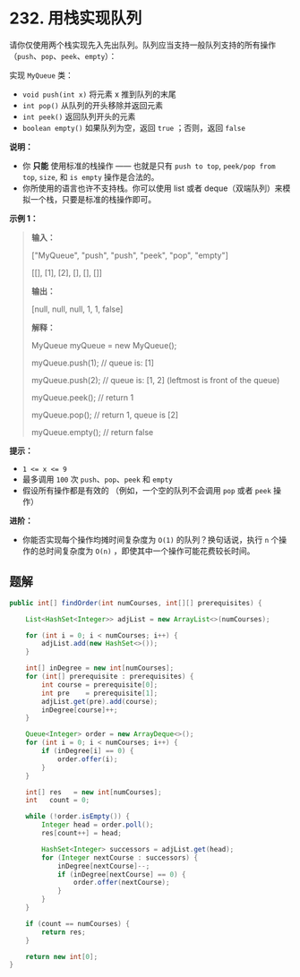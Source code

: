 # 232. 用栈实现队列

请你仅使用两个栈实现先入先出队列。队列应当支持一般队列支持的所有操作（`push`、`pop`、`peek`、`empty`）：

实现 `MyQueue` 类：

*   `void push(int x)` 将元素 x 推到队列的末尾
*   `int pop()` 从队列的开头移除并返回元素
*   `int peek()` 返回队列开头的元素
*   `boolean empty()` 如果队列为空，返回 `true` ；否则，返回 `false`

**说明：**

*   你 **只能**  使用标准的栈操作 —— 也就是只有 `push to top`, `peek/pop from top`, `size`, 和 `is empty` 操作是合法的。
*   你所使用的语言也许不支持栈。你可以使用 list 或者 deque（双端队列）来模拟一个栈，只要是标准的栈操作即可。

**示例 1：**

> **输入：**
> 
> \["MyQueue", "push", "push", "peek", "pop", "empty"]
> 
> \[\[], \[1], \[2], \[], \[], \[]]
> 
> **输出：**
> 
> \[null, null, null, 1, 1, false]
>
> **解释：**
> 
> MyQueue myQueue = new MyQueue\(\);
> 
> myQueue\.push\(1\); // queue is: \[1]
> 
> myQueue\.push\(2\); // queue is: \[1, 2] \(leftmost is front of the queue\)
> 
> myQueue\.peek\(\); // return 1
> 
> myQueue\.pop\(\); // return 1, queue is \[2]
> 
> myQueue\.empty\(\); // return false
>

**提示：**

*   `1 <= x <= 9`
*   最多调用 `100` 次 `push`、`pop`、`peek` 和 `empty`
*   假设所有操作都是有效的 （例如，一个空的队列不会调用 `pop` 或者 `peek` 操作）

**进阶：**

*   你能否实现每个操作均摊时间复杂度为 `O(1)` 的队列？换句话说，执行 `n` 个操作的总时间复杂度为 `O(n)` ，即使其中一个操作可能花费较长时间。

## 题解

```java
public int[] findOrder(int numCourses, int[][] prerequisites) {

    List<HashSet<Integer>> adjList = new ArrayList<>(numCourses);

    for (int i = 0; i < numCourses; i++) {
        adjList.add(new HashSet<>());
    }

    int[] inDegree = new int[numCourses];
    for (int[] prerequisite : prerequisites) {
        int course = prerequisite[0];
        int pre    = prerequisite[1];
        adjList.get(pre).add(course);
        inDegree[course]++;
    }

    Queue<Integer> order = new ArrayDeque<>();
    for (int i = 0; i < numCourses; i++) {
        if (inDegree[i] == 0) {
            order.offer(i);
        }
    }

    int[] res   = new int[numCourses];
    int   count = 0;

    while (!order.isEmpty()) {
        Integer head = order.poll();
        res[count++] = head;

        HashSet<Integer> successors = adjList.get(head);
        for (Integer nextCourse : successors) {
            inDegree[nextCourse]--;
            if (inDegree[nextCourse] == 0) {
                order.offer(nextCourse);
            }
        }
    }

    if (count == numCourses) {
        return res;
    }

    return new int[0];
}
```
